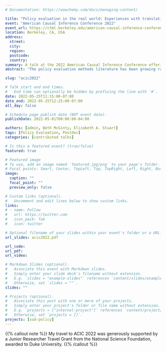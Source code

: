 ```yaml
---
# Documentation: https://wowchemy.com/docs/managing-content/

title: "Policy evaluation in the real world: Experiences with translating cutting-edge methods for an applied audience"
event: "American Causal Inference Conference 2022"
event_url: https://ctml.berkeley.edu/american-causal-inference-conference-2022
location: Berkeley, CA, USA
address:
  street:
  city:
  region:
  postcode:
  country:
summary: A talk at the 2022 American Causal Inference Conference offering advice on communicating cutting-edge methods for an applied audience, drawing on experience with using the augmented synthetic control method in a paper published in the Annals of Internal Medicine. Part of a session on methodological innovations for challenges in health policy and clinical care. 
abstract: "The policy evaluation methods literature has been growing rapidly in recent years, with several new developments that enable stronger, more robust causal inference in this setting. However, translating these ideas into meaningful applied science can be challenging. In this talk, we present several strategies for successfully communicating the need for and the use of advanced causal inference methods in health policy evaluation. Throughout, we use experiences gleaned from recent work using augmented synthetic controls to investigate the effects of state opioid prescribing laws on use of opioids and other pain treatments among commercially insured adults in the U.S. In particular, we focus on the importance of study design in isolating the effect of a law in a complex policy environment: given the rapidly growing set of methods available, it is increasingly critical to select an approach appropriate for the research question. We also discuss strategies for clearly justifying the use of the chosen method as well as considerations for explaining effects and inference from cutting-edge methods to address a scientific question. With this, we hope to narrow the gap between theory and practice in the policy evaluation space."

slug: "acic2022"

# Talk start and end times.
#   End time can optionally be hidden by prefixing the line with `#`.
date: 2022-05-25T11:15:00-07:00
date_end: 2022-05-25T12:25:00-07:00
all_day: false

# Schedule page publish date (NOT event date).
publishDate: 2022-05-01T00:00:00-04:00

authors: [admin, Beth McGinty, Elizabeth A. Stuart]
tags: [Policy Evaluation, Postdoc]
categories: [contributed talks]

# Is this a featured event? (true/false)
featured: true

# Featured image
# To use, add an image named `featured.jpg/png` to your page's folder. 
# Focal points: Smart, Center, TopLeft, Top, TopRight, Left, Right, BottomLeft, Bottom, BottomRight.
image:
  caption: ""
  focal_point: ""
  preview_only: false

# Custom links (optional).
#   Uncomment and edit lines below to show custom links.
links:
# - name: Follow
#   url: https://twitter.com
#   icon_pack: fab
#   icon: twitter

# Optional filename of your slides within your event's folder or a URL.
url_slides: acic2022.pdf

url_code:
url_pdf:
url_video:

# Markdown Slides (optional).
#   Associate this event with Markdown slides.
#   Simply enter your slide deck's filename without extension.
#   E.g. `slides = "example-slides"` references `content/slides/example-slides.md`.
#   Otherwise, set `slides = ""`.
slides: ""

# Projects (optional).
#   Associate this post with one or more of your projects.
#   Simply enter your project's folder or file name without extension.
#   E.g. `projects = ["internal-project"]` references `content/project/deep-learning/index.md`.
#   Otherwise, set `projects = []`.
projects: [sud-policy]
---
```

{{% callout note %}}
My travel to ACIC 2022 was generously supported by a Junior Researcher Travel Grant from the National Science Foundation, awarded to Duke University.
{{% /callout %}}